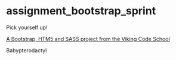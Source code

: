 assignment_bootstrap_sprint
===========================

Pick yourself up!

[A Bootstrap, HTM5 and SASS project from the Viking Code School](http://www.vikingcodeschool.com)

Babypterodactyl
